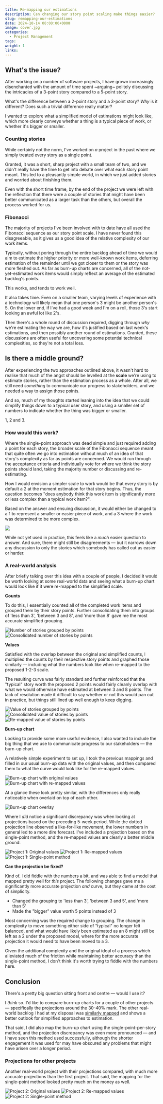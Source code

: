 ```yaml
---
title: Re-mapping our estimations
description: Can changing our story point scaling make things easier?
slug: remapping-our-estimations
date: 2024-10-14 00:00:00+0000
image: cover.jpg
categories:
  - Project Management
tags:
weight: 1
links:
---
```


## What's the issue?

After working on a number of software projects, I have grown increasingly disenchanted with the amount of time spent ~arguing~ politely discussing the intricacies of a 3-point story compared to a 5-point story.

What's the difference between a 2-point story and a 3-point story? _Why_ is it different? Does such a trivial difference really matter?

I wanted to explore what a simplified model of estimations might look like, which more clearly conveys whether a thing is a typical piece of work, or whether it's bigger or smaller.

### Counting stories

While certainly not the norm, I've worked on _a_ project in the past where we simply treated every story as a single point.

Granted, it was a short, sharp project with a small team of two, and we didn't really have the time to get into debate over what each story point meant. This led to a pleasantly simple world, in which we just added stories and worried about finishing them.

Even with the short time frame, by the end of the project we were left with the reflection that there were a couple of stories that might have been better communicated as a larger task than the others, but overall the process worked for us.

### Fibonacci

The majority of projects I've been involved with to date have all used the Fibonacci sequence as our story point scale. I have never found this disagreeable, as it gives us a good idea of the relative complexity of our work items.

Typically, without poring through the entire backlog ahead of time we would aim to estimate the higher priority or more well-known work items, deferring estimation of the remainder until we got closer to them or the story was more fleshed out. As far as burn-up charts are concerned, all of the not-yet-estimated work items would simply reflect an average of the estimated backlog's points.

This works, and tends to work well.

It also takes time. Even on a smaller team, varying levels of experience with a technology will likely mean that one person's 3 might be another person's 5. On the lower end, if I've had a good week and I'm on a roll, those 3's start looking an awful lot like 2's.

Then there's a whole round of discussion required, digging through _why_ we're estimating the way we are, how it's justified based on last week's estimations, and then possibly another round of estimations. Granted, these discussions are often useful for uncovering some potential technical complexities, so they're not a total loss.

## Is there a middle ground?

After experiencing the two approaches outlined above, it wasn't hard to realise that much of the angst should be levelled at the **scale** we're using to estimate stories, rather than the estimation process as a whole. After all, we still need _something_ to communicate our progress to stakeholders, and we needed a way to assign those points.

And so, much of my thoughts started leaning into the idea that we could simplify things down to a typical user story, and using a smaller set of numbers to indicate whether the thing was bigger or smaller.

1, 2 and 3.

### How would this work?

Where the single-point approach was dead simple and just required adding a point for each story, the broader scale of the Fibonacci sequence meant that quite often we go into estimation without much of an idea of that story's complexity as far as points are concerned. We would run through the acceptance criteria and individually vote for where we think the story points should land, taking the majority number or discussing and re-estimating.

How I would envision a simpler scale to work would be that every story is by default a 2 at the moment estimation for that story begins. Thus, the question becomes "does anybody think this work item is significantly more or less complex than a typical work item?".

Based on the answer and ensuing discussion, it would either be changed to a 1 to represent a smaller or easier piece of work, and a 3 where the work was determined to be more complex.

![](images/smaller-default-larger.png)

While not yet used in practice, this feels like a _much_ easier question to answer. And sure, there might still be disagreements &mdash; but it narrows down any discussion to only the stories which somebody has called out as easier or harder.

### A real-world analysis

After briefly talking over this idea with a couple of people, I decided it would be worth looking at some real-world data and seeing what a burn-up chart would look like if it were re-mapped to the simplified scale.

**Counts**

To do this, I essentially counted all of the completed work items and grouped them by their story points. Further consolidating them into groups of 'less than 3', 'between 3 and 8', and 'more than 8' gave me the most accurate simplified grouping.

![Number of stories grouped by points](images/count-original.png) ![Consolidated number of stories by points](images/count-consolidated.png)

**Values**

Satisfied with the overlap between the original and simplified counts, I multiplied the counts by their respective story points and graphed those similarly &mdash; including what the numbers look like when re-mapped to the proposed 1-2-3 scale.

The resulting curve was fairly standard and further reinforced that the "typical" story worth the proposed 2 points would fairly cleanly overlap with what we would otherwise have estimated at between 3 and 8 points. The lack of resolution made it difficult to say whether or not this would pan out in practice, but things still lined up well enough to keep digging.

![Value of stories grouped by points](images/values-original.png) ![Consolidated value of stories by points](images/values-consolidated.png) ![Re-mapped value of stories by points](images/values-remapped.png)

**Burn-up chart**

Looking to provide some more useful evidence, I also wanted to include the big thing that we use to communicate progress to our stakeholders &mdash; the burn-up chart.

A relatively simple experiment to set up, I took the previous mappings and filled in our usual burn-up data with the original values, and then compared them to what the curve would look like for the re-mapped values.

![Burn-up chart with original values](images/burnup-original.png) ![Burn-up chart with re-mapped values](images/burnup-remapped.png)

At a glance these look pretty similar, with the differences only really noticeable when overlaid on top of each other.

![Burn-up chart overlay](images/burnup-overlay.png)

Where I _did_ notice a significant discrepancy was when looking at projections based on the preceding 5-week period. While the dotted projection line observed a like-for-like movement, the lower numbers in general led to a more dire forecast. I've included a projection based on the single-point method, and the re-mapped values are clearly a better middle ground.

![Project 1: Original values](images/burnup-original-projection.png) ![Project 1: Re-mapped values](images/burnup-remapped-projection.png) ![Project 1: Single-point method](images/burnup-single-point-projection.png)

**Can the projection be fixed?**

Kind of. I did fiddle with the numbers a bit, and was able to find a model that mapped pretty well for _this_ project. The following changes gave me a significantly more accurate projection _and_ curve, but they came at the cost of simplicity.

- Changed the grouping to 'less than 3', 'between 3 and 5', and 'more than 5'
- Made the "bigger" value worth 5 points instead of 3

Most concerning was the required change to grouping. The change in complexity to move something either side of "typical" no longer felt balanced, and what would have likely been estimated as an 8 might still be left as a 2 under the proposed model, where for the more accurate projection it would need to have been moved to a 3.

Given the additional complexity and the original ideal of a process which alleviated much of the friction while maintaining better accuracy than the single-point method, I don't think it's worth trying to fiddle with the numbers here.

## Conclusion

There's a pretty big question sitting front and centre &mdash; would I use it?

I _think_ so. I'd like to compare burn-up charts for a couple of other projects &mdash; specifically the projections around the 30-40% mark. The other real-world backlog I had at my disposal was [similarly mapped](#projections-for-other-projects) and shows a better outlook for simplified approaches to estimation.

That said, I did also map the burn-up chart using the single-point-per-story method, and the projection discrepancy was even more pronounced &mdash; and I have seen this method used successfully, although the shorter engagement it was used for may have obscured any problems that might have arisen over a longer period.

### Projections for other projects

Another real-world project with their projections compared, with much more accurate projections than the first project. That said, the mapping for the single-point method looked pretty much on the money as well.

![Project 2: Original values](images/alt-burnup-original-projection.png) ![Project 2: Re-mapped values](images/alt-burnup-remapped-projection.png) ![Project 2: Single-point method](images/image.png)
